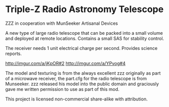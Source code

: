 Triple-Z Radio Astronomy Telescope
==================================

ZZZ in cooperation with MunSeeker Artisanal Devices

A new type of large radio telescope that can be packed into a small volume and deployed at remote locations. Contains a small SAS for stability control. 

The receiver needs 1 unit electrical charge per second. Provides science reports.

http://imgur.com/a/jKpOR#2
http://imgur.com/a/YPvog#4

The model and texturing is from the always excellent zzz originally as part of a microwave receiver, the part.cfg for the radio telescope is from Munseeker. zzz released his model into the public domain and graciously gave me written permission to use as part of this mod.

This project is licensed non-commercial share-alike with attribution.
